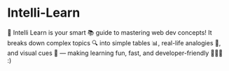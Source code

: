 # Intelli-Learn
🚀 Intelli Learn is your smart 📚 guide to mastering web dev concepts! It breaks down complex topics 🔍 into simple tables 📊, real-life analogies 🧠, and visual cues 🎨 — making learning fun, fast, and developer-friendly 👨‍💻💡
:)
